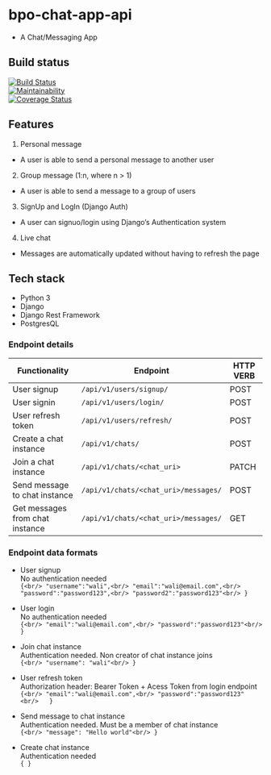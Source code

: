 # bpo-chat-app-api
- A Chat/Messaging App 

## Build status
[![Build Status](https://travis-ci.org/walimike/bpo-chat-api.svg?branch=develop)](https://travis-ci.org/walimike/bpo-chat-api)  
[![Maintainability](https://api.codeclimate.com/v1/badges/485ab8670a489a8b4bb4/maintainability)](https://codeclimate.com/github/walimike/bpo-chat-api/maintainability)  
[![Coverage Status](https://coveralls.io/repos/github/walimike/bpo-chat-api/badge.svg?branch=add-test-coverage)](https://coveralls.io/github/walimike/bpo-chat-api?branch=add-test-coverage)
## Features
1. Personal message
- A user is able to send a personal message to another user
2. Group message​ (1:n, where n > 1)
- A user is able to send a message to a group of users
3. SignUp and LogIn​ (Django Auth)
- A user can signuo/login using Django’s Authentication system
4. Live chat
- Messages are automatically updated without having to refresh the page

## Tech stack
- Python 3
- Django
- Django Rest Framework
- PostgresQL

### Endpoint details
| Functionality | Endpoint | HTTP VERB |
| --- | --- |--- | 
| User signup | `/api/v1/users/signup/` | POST |
| User signin |  `/api/v1/users/login/` | POST |
| User refresh token |  `/api/v1/users/refresh/` | POST |
| Create a chat instance |  `/api/v1/chats/` | POST |
| Join a chat instance |  `/api/v1/chats/<chat_uri>` | PATCH |
| Send message to chat instance |  `/api/v1/chats/<chat_uri>/messages/` | POST |
| Get messages from chat instance |  `/api/v1/chats/<chat_uri>/messages/` | GET |

### Endpoint data formats
- User signup<br/>  No authentication needed<br/>  `{<br/>
	"username":"wali",<br/>
	"email":"wali@email.com",<br/>
	"password":"password123",<br/>
	"password2":"password123"<br/>
}`

- User login<br/>  No authentication needed<br/>  `{<br/>
	"email":"wali@email.com",<br/>
	"password":"password123"<br/>
}`

- Join chat instance<br/>  Authentication needed. Non creator of chat instance joins<br/>  `{<br/>
    "username": "wali"<br/>
}`


- User refresh token<br/>  Authorization header: Bearer Token + Acess Token from login endpoint<br/>  `{<br/>
    "email":"wali@email.com",<br/>
	"password":"password123" <br/>  
}`

- Send message to chat instance<br/> Authentication needed. Must be a member of chat instance<br/>  `{<br/>
    "message": "Hello world"<br/>
}`

- Create chat instance<br/>  Authentication needed<br/>  `{ }`
